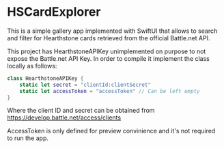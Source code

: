 # HSCardExplorer

This is a simple gallery app implemented with SwiftUI that allows to search and filter for Hearthstone cards retrieved from the official Battle.net API.

This project has HearthstoneAPIKey unimplemented on purpose to not expose the Battle.net API Key. In order to compile it implement the class locally as follows:

```swift
class HearthstoneAPIKey {
    static let secret = "clientId:clientSecret"
    static let accessToken = "accessToken" // Can be left empty
}
```

Where the client ID and secret can be obtained from https://develop.battle.net/access/clients

AccessToken is only defined for preview convinience and it's not required to run the app.
